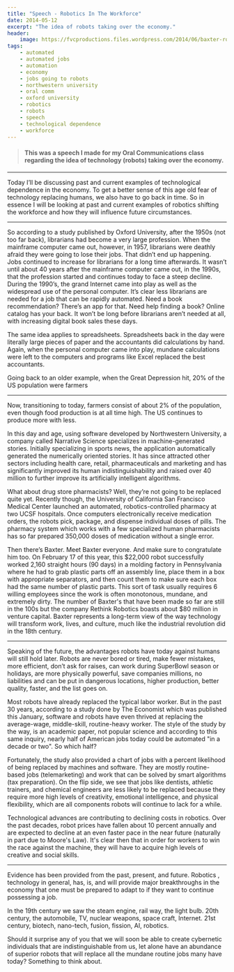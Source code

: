 ```yaml
---
title: "Speech - Robotics In The Workforce"
date: 2014-05-12
excerpt: "The idea of robots taking over the economy."
header:
    image: https://fvcproductions.files.wordpress.com/2014/06/baxter-robot-e1429416178284.jpg?w=1024&h=436&crop=1
tags:
    - automated
    - automated jobs
    - automation
    - economy
    - jobs going to robots
    - northwestern university
    - oral comm
    - oxford university
    - robotics
    - robots
    - speech
    - technological dependence
    - workforce
---
```


> #### This was a speech I made for my Oral Communications class regarding the idea of technology (robots) taking over the economy.

------------------------------------------------------------------------

Today I’ll be discussing past and current examples of technological
dependence in the economy. To get a better sense of this age old fear of
technology replacing humans, we also have to go back in time. So in
essence I will be looking at past and current examples of robotics
shifting the workforce and how they will influence future circumstances.

------------------------------------------------------------------------

So according to a study published by Oxford University, after the 1950s
(not too far back), librarians had become a very large profession. When
the mainframe computer came out, however, in 1957, librarians were
deathly afraid they were going to lose their jobs. That didn’t end up
happening. Jobs continued to increase for librarians for a long time
afterwards. It wasn’t until about 40 years after the mainframe computer
came out, in the 1990s, that the profession started and continues today
to face a steep decline. During the 1990’s, the grand Internet came into
play as well as the widespread use of the personal computer. It’s clear
less librarians are needed for a job that can be rapidly automated. Need
a book recommendation? There’s an app for that. Need help finding a
book? Online catalog has your back. It won’t be long before librarians
aren’t needed at all, with increasing digital book sales these days.

The same idea applies to spreadsheets. Spreadsheets back in the day were
literally large pieces of paper and the accountants did calculations by
hand. Again, when the personal computer came into play, mundane
calculations were left to the computers and programs like Excel replaced
the best accountants.

Going back to an older example, when the Great Depression hit, 20% of
the US population were farmers

------------------------------------------------------------------------

Now, transitioning to today, farmers consist of about 2% of the
population, even though food production is at all time high. The US
continues to produce more with less.

In this day and age, using software developed by Northwestern
University, a company called Narrative Science specializes in
machine-generated stories. Initially specializing in sports news, the
application automatically generated the numerically oriented stories. It
has since attracted other sectors including health care, retail,
pharmaceuticals and marketing and has significantly improved its human
indistinguishability and raised over 40 million to further improve its
artificially intelligent algorithms.

What about drug store pharmacists? Well, they’re not going to be
replaced quite yet. Recently though, the University of California San
Francisco Medical Center launched an automated, robotics-controlled
pharmacy at two UCSF hospitals. Once computers electronically receive
medication orders, the robots pick, package, and dispense individual
doses of pills. The pharmacy system which works with a few specialized
human pharmacists has so far prepared 350,000 doses of medication
without a single error.

Then there’s Baxter. Meet Baxter everyone. And make sure to congratulate
him too. On February 17 of this year, this \$22,000 robot successfully
worked 2,160 straight hours (90 days) in a molding factory in
Pennsylvania where he had to grab plastic parts off an assembly line,
place them in a box with appropriate separators, and then count them to
make sure each box had the same number of plastic parts. This sort of
task usually requires 6 willing employees since the work is often
monotonous, mundane, and extremely dirty. The number of Baxter's that
have been made so far are still in the 100s but the company Rethink
Robotics boasts about \$80 million in venture capital. Baxter represents
a long-term view of the way technology will transform work, lives, and
culture, much like the industrial revolution did in the 18th century.

------------------------------------------------------------------------

Speaking of the future, the advantages robots have today against humans
will still hold later. Robots are never bored or tired, make fewer
mistakes, more efficient, don’t ask for raises, can work during
SuperBowl season or holidays, are more physically powerful, save
companies millions, no liabilities and can be put in dangerous
locations, higher production, better quality, faster, and the list goes
on.

Most robots have already replaced the typical labor worker. But in the
past 30 years, according to a study done by The Economist which was
published this January, software and robots have even thrived at
replacing the average-wage, middle-skill, routine-heavy worker. The
style of the study by the way, is an academic paper, not popular science
and according to this same inquiry, nearly half of American jobs today
could be automated "in a decade or two". So which half?

Fortunately, the study also provided a chart of jobs with a percent
likelihood of being replaced by machines and software. They are mostly
routine-based jobs (telemarketing) and work that can be solved by smart
algorithms (tax preparation). On the flip side, we see that jobs like
dentists, athletic trainers, and chemical engineers are less likely to
be replaced because they require more high levels of creativity,
emotional intelligence, and physical flexibility, which are all
components robots will continue to lack for a while.

Technological advances are contributing to declining costs in robotics.
Over the past decades, robot prices have fallen about 10 percent
annually and are expected to decline at an even faster pace in the near
future (naturally in part due to Moore's Law). It's clear then that in
order for workers to win the race against the machine, they will have to
acquire high levels of creative and social skills.

------------------------------------------------------------------------

Evidence has been provided from the past, present, and future. Robotics
, technology in general, has, is, and will provide major breakthroughs
in the economy that one must be prepared to adapt to if they want to
continue possessing a job.

In the 19th century we saw the steam engine, rail way, the light bulb.
20th century, the automobile, TV, nuclear weapons, space craft,
Internet. 21st century, biotech, nano-tech, fusion, fission, AI,
robotics.

Should it surprise any of you that we will soon be able to create
cybernetic individuals that are indistinguishable from us, let alone
have an abundance of superior robots that will replace all the mundane
routine jobs many have today? Something to think about.
